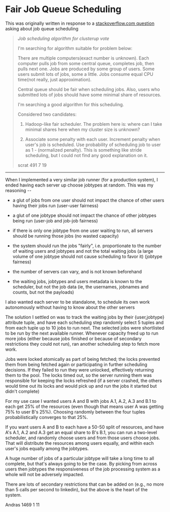 Fair Job Queue Scheduling
=========================

This was originally written in response to a
[stackoverflow.com question](http://stackoverflow.com/questions/28388281/job-scheduling-algorithm-for-cluster/28389114#28389114)
asking about job queue scheduling

> *Job scheduling algorithm for clusterup vote*
> 
> I'm searching for algorithm suitable for problem below:
> 
> There are multiple computers(exact number is unknown). Each computer pulls
> job from some central queue, completes job, then pulls next one. Jobs
> are produced by some group of users. Some users submit lots of jobs, some
> a little. Jobs consume equal CPU time(not really, just approximation).
> 
> Central queue should be fair when scheduling jobs. Also, users who
> submitted lots of jobs should have some minimal share of resources.
> 
> I'm searching a good algorithm for this scheduling.
> 
> Considered two candidates:
> 
> 1. Hadoop-like fair scheduler. The problem here is: where can I take
> minimal shares here when my cluster size is unknown?
> 
> 2. Associate some penalty with each user. Increment penalty when user's
> job is scheduled. Use probability of scheduling job to user as 1 -
> (normalized penalty). This is something like stride scheduling, but I
> could not find any good explanation on it.
> 
> scrat
> 491 7 19 

----------------------------------------------------------------

When I implemented a very similar job runner (for a production system),
I ended having each server up choose jobtypes at random. This was my
reasoning --

- a glut of jobs from one user should not impact the chance of other users
having their jobs run (user-user fairness)

- a glut of one jobtype should not impact the chance of other jobtypes
being run (user-job and job-job fairness)

- if there is only one jobtype from one user waiting to run, all servers
should be running those jobs (no wasted capacity)

- the system should run the jobs "fairly", i.e. proportionate to the
number of waiting users and jobtypes and not the total waiting jobs
(a large volume of one jobtype should not cause scheduling to favor it)
(jobtype fairness)

- the number of servers can vary, and is not known beforehand

- the waiting jobs, jobtypes and users metadata is known to the scheduler,
but not the job data (ie, the usernames, jobnames and counts, but not
the payloads)

I also wanted each server to be standalone, to schedule its own work
autonomously without having to know about the other servers

The solution I settled on was to track the waiting jobs by their
{user,jobtype} attribute tuple, and have each scheduling step randomly
select 5 tuples and from each tuple up to 10 jobs to run next. The
selected jobs were shortlisted to be run by the next available
runner. Whenever capacity freed up to run more jobs (either because
jobs finished or because of secondary restrictions they could not run),
ran another scheduling step to fetch more work.

Jobs were locked atomically as part of being fetched; the locks prevented
them from being fetched again or participating in further scheduling
decisions. If they failed to run they were unlocked, effectively returning
them to the pool. The locks timed out, so the server running them was
responsible for keeping the locks refreshed (if a server crashed, the
others would time out its locks and would pick up and run the jobs it
started but didn't complete)

For my use case I wanted users A and B with jobs A.1, A.2, A.3 and B.1
to each get 25% of the resources (even though that means user A was
getting 75% to user B's 25%). Choosing randomly between the four tuples
probabilistically converges to that 25%.

If you want users A and B to each have a 50-50 split of resources, and
have A's A.1, A.2 and A.3 get an equal share to B's B.1, you can run
a two-level scheduler, and randomly choose users and from those users
choose jobs. That will distribute the resources among users equally,
and within each user's jobs equally among the jobtypes.

A huge number of jobs of a particular jobtype will take a long time to all
complete, but that's always going to be the case. By picking from across users
then jobtypes the responsiveness of the job processing system as a whole will
not be adversely impacted.

There are lots of secondary restrictions that can be added on (e.g., no
more than 5 calls per second to linkedin), but the above is the heart
of the system.

Andras
1469 1 11
